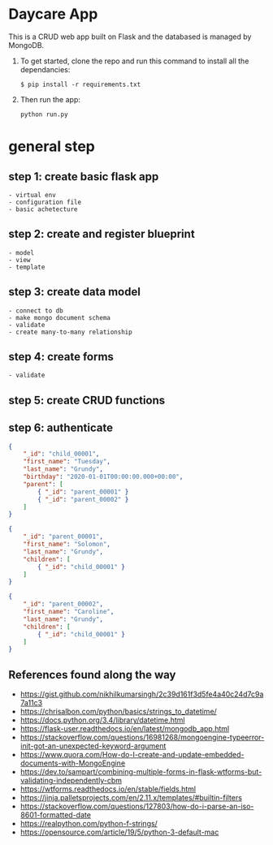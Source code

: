 # Daycare App
This is a CRUD web app built on Flask and the databased is managed by MongoDB.

1. To get started, clone the repo and run this command to install all the dependancies:

	`$ pip install -r requirements.txt`

2. Then run the app:

	`python run.py`

# general step
## step 1: create basic flask app
	- virtual env
	- configuration file
	- basic achetecture

## step 2: create and register blueprint
	- model
	- view
	- template

## step 3: create data model
	- connect to db
	- make mongo document schema
	- validate
	- create many-to-many relationship

## step 4: create forms
	- validate

## step 5: create CRUD functions

## step 6: authenticate



```json
{
	"_id": "child_00001",
	"first_name": "Tuesday",
	"last_name": "Grundy",
	"birthday": "2020-01-01T00:00:00.000+00:00",
	"parent": [
		{ "_id": "parent_00001" }
		{ "_id": "parent_00002" }
	]
}

{
	"_id": "parent_00001",
	"first_name": "Solomon",
	"last_name": "Grundy",
	"children": [
		{ "_id": "child_00001" }
	]
}

{
	"_id": "parent_00002",
	"first_name": "Caroline",
	"last_name": "Grundy",
	"children": [
		{ "_id": "child_00001" }
	]
}
```

## References found along the way
- https://gist.github.com/nikhilkumarsingh/2c39d161f3d5fe4a40c24d7c9a7a11c3
- https://chrisalbon.com/python/basics/strings_to_datetime/
- https://docs.python.org/3.4/library/datetime.html
- https://flask-user.readthedocs.io/en/latest/mongodb_app.html
- https://stackoverflow.com/questions/16981268/mongoengine-typeerror-init-got-an-unexpected-keyword-argument
- https://www.quora.com/How-do-I-create-and-update-embedded-documents-with-MongoEngine
- https://dev.to/sampart/combining-multiple-forms-in-flask-wtforms-but-validating-independently-cbm
- https://wtforms.readthedocs.io/en/stable/fields.html
- https://jinja.palletsprojects.com/en/2.11.x/templates/#builtin-filters
- https://stackoverflow.com/questions/127803/how-do-i-parse-an-iso-8601-formatted-date
- https://realpython.com/python-f-strings/
- https://opensource.com/article/19/5/python-3-default-mac